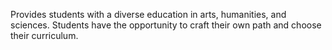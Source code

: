 Provides students with a diverse education in arts, humanities, and sciences. Students have the opportunity to craft their own path and choose their curriculum.
